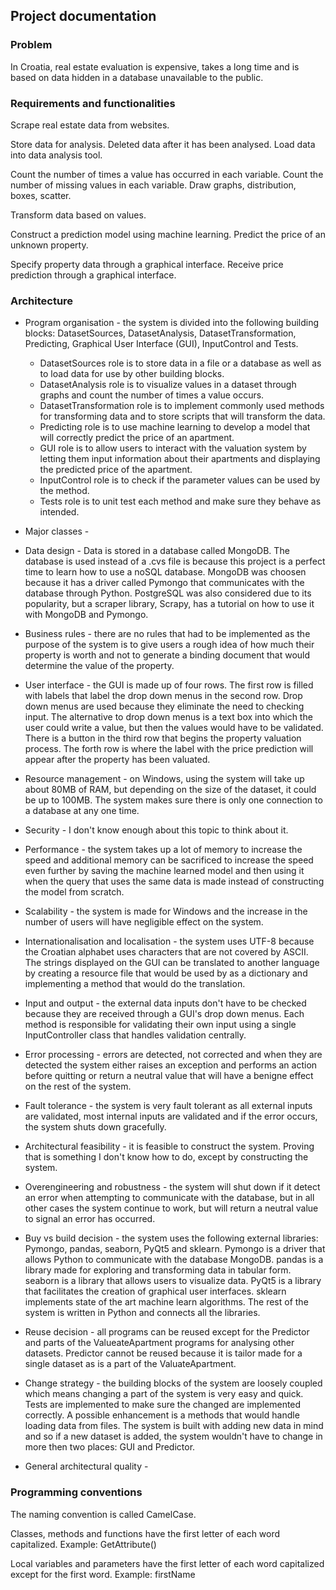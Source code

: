 ## Project documentation

### Problem

In Croatia, real estate evaluation is expensive, takes a long time and is based on data hidden in a database
unavailable to the public.

### Requirements and functionalities

Scrape real estate data from websites.

Store data for analysis. Deleted data after it has been analysed. Load data into data analysis tool.

Count the number of times a value has occurred in each variable. Count the number of missing values in each
variable. Draw graphs, distribution, boxes, scatter.

Transform data based on values.

Construct a prediction model using machine learning. Predict the price of an unknown property.

Specify property data through a graphical interface. Receive price prediction through a graphical interface.

### Architecture

- Program organisation - the system is divided into the following building blocks: DatasetSources, DatasetAnalysis,
DatasetTransformation, Predicting, Graphical User Interface (GUI), InputControl and Tests.
  - DatasetSources role is to store data in a file or a database as well as to load data for use by other
building blocks.
  - DatasetAnalysis role is to visualize values in a dataset through graphs and count the number of times a
value occurs.
  - DatasetTransformation role is to implement commonly used methods for transforming data and to store
scripts that will transform the data.
  - Predicting role is to use machine learning to develop a model that will correctly predict the price of an
apartment.
  - GUI role is to allow users to interact with the valuation system by letting them input information about
their apartments and displaying the predicted price of the apartment.
  - InputControl role is to check if the parameter values can be used by the method.
  - Tests role is to unit test each method and make sure they behave as intended.

- Major classes -

- Data design - Data is stored in a database called MongoDB. The database is used instead of a .cvs file is because
this project is a perfect time to learn how to use a noSQL database. MongoDB was choosen because it has a driver
called Pymongo that communicates with the database through Python. PostgreSQL was also considered due to its
popularity, but a scraper library, Scrapy, has a tutorial on how to use it with MongoDB and Pymongo.

- Business rules - there are no rules that had to be implemented as the purpose of the system is to give users a rough
idea of how much their property is worth and not to generate a binding document that would determine the value of
the property.

- User interface - the GUI is made up of four rows. The first row is filled with labels that label the drop down menus
in the second row. Drop down menus are used because they eliminate the need to checking input. The alternative to
drop down menus is a text box into which the user could write a value, but then the values would have to be
validated. There is a button in the third row that begins the property valuation process. The forth row is where the
label with the price prediction will appear after the property has been valuated.

- Resource management - on Windows, using the system will take up about 80MB of RAM, but depending on the size of the
dataset, it could be up to 100MB. The system makes sure there is only one connection to a database at any one time.

- Security - I don't know enough about this topic to think about it.

- Performance - the system takes up a lot of memory to increase the speed and additional memory can be sacrificed to
increase the speed even further by saving the machine learned model and then using it when the query that uses the
same data is made instead of constructing the model from scratch.

- Scalability - the system is made for Windows and the increase in the number of users will have negligible effect on
the system.

- Internationalisation and localisation - the system uses UTF-8 because the Croatian alphabet uses characters that are
not covered by ASCII. The strings displayed on the GUI can be translated to another language by creating a resource
file that would be used by as a dictionary and implementing a method that would do the translation.

- Input and output - the external data inputs don't have to be checked because they are received through a GUI's drop
down menus. Each method is responsible for validating their own input using a single InputController class that
handles validation centrally.

- Error processing - errors are detected, not corrected and when they are detected the system either raises an
exception and performs an action before quitting or return a neutral value that will have a benigne effect on the
rest of the system. 

- Fault tolerance - the system is very fault tolerant as all external inputs are validated, most internal inputs are
validated and if the error occurs, the system shuts down gracefully.

- Architectural feasibility - it is feasible to construct the system. Proving that is something I don't know how to do,
except by constructing the system.

- Overengineering and robustness - the system will shut down if it detect an error when attempting to communicate with
the database, but in all other cases the system continue to work, but will return a neutral value to signal an error
has occurred. 

- Buy vs build decision - the system uses the following external libraries: Pymongo, pandas, seaborn, PyQt5 and
sklearn. Pymongo is a driver that allows Python to communicate with the database MongoDB. pandas is a library made
for exploring and transforming data in tabular form. seaborn is a library that allows users to visualize data. PyQt5
is a library that facilitates the creation of graphical user interfaces. sklearn implements state of the art machine
learn algorithms. The rest of the system is written in Python and connects all the libraries.

- Reuse decision - all programs can be reused except for the Predictor and parts of the ValueateApartment programs for
analysing other datasets. Predictor cannot be reused because it is tailor made for a single dataset as is a part of
the ValuateApartment.

- Change strategy - the building blocks of the system are loosely coupled which means changing a part of the system is
very easy and quick. Tests are implemented to make sure the changed are implemented correctly. A possible
enhancement is a methods that would handle loading data from files. The system is built with adding new data in
mind and so if a new dataset is added, the system wouldn't have to change in more then two places: GUI and Predictor.

- General architectural quality - 

### Programming conventions

The naming convention is called CamelCase.

Classes, methods and functions have the first letter of each word capitalized. Example: GetAttribute()

Local variables and parameters have the first letter of each word capitalized except for the first word. Example:
firstName
